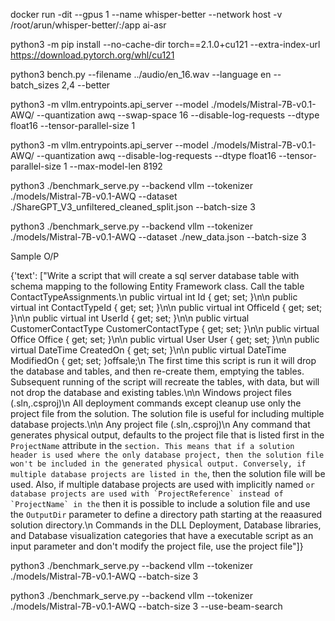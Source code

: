 docker run -dit --gpus 1 --name whisper-better --network host -v /root/arun/whisper-better/:/app ai-asr

python3 -m pip install --no-cache-dir torch==2.1.0+cu121 --extra-index-url https://download.pytorch.org/whl/cu121

python3 bench.py --filename ../audio/en_16.wav --language en --batch_sizes 2,4 --better

<!-- xformers 0.0.23 requires torch==2.1.1, but you have torch 2.1.0+cu121 which is incompatible. -->


python3 -m vllm.entrypoints.api_server --model ./models/Mistral-7B-v0.1-AWQ/ --quantization awq --swap-space 16 --disable-log-requests --dtype float16 --tensor-parallel-size 1

python3 -m vllm.entrypoints.api_server --model ./models/Mistral-7B-v0.1-AWQ/ --quantization awq --disable-log-requests --dtype float16 --tensor-parallel-size 1 --max-model-len 8192

python3 ./benchmark_serve.py --backend vllm --tokenizer ./models/Mistral-7B-v0.1-AWQ --dataset ./ShareGPT_V3_unfiltered_cleaned_split.json --batch-size 3

python3 ./benchmark_serve.py --backend vllm --tokenizer ./models/Mistral-7B-v0.1-AWQ --dataset ./new_data.json --batch-size 3

Sample O/P

{'text': ["Write a script that will create a sql server database table with schema mapping to the following Entity Framework class. Call the table ContactTypeAssignments.\n public virtual int Id { get; set; }\n\n public virtual int ContactTypeId { get; set; }\n\n public virtual int OfficeId { get; set; }\n\n public virtual int UserId { get; set; }\n\n public virtual CustomerContactType CustomerContactType { get; set; }\n\n public virtual Office Office { get; set; }\n\n public virtual User User { get; set; }\n\n public virtual DateTime CreatedOn { get; set; }\n\n public virtual DateTime ModifiedOn { get; set; }offsale;\n The first time this script is run it will drop the database and tables, and then re-create them, emptying the tables. Subsequent running of the script will recreate the tables, with data, but will not drop the database and existing tables.\n\n Windows project files (.sln,.csproj)\n   All deployment commands except cleanup use only the project file from the solution. The solution file is useful for including multiple database projects.\n\n   Any project file (.sln,.csproj)\n   Any command that generates physical output, defaults to the project file that is listed first in the `ProjectName` attribute in the `` section. This means that if a solution header is used where the only database project, then the solution file won't be included in the generated physical output. Conversely, if multiple database projects are listed in the ``, then the solution file will be used. Also, if multiple database projects are used with implicitly named `` or database projects are used with `ProjectReference` instead of `ProjectName` in the `` then it is possible to include a solution file and use the `OutputDir` parameter to define a directory path starting at the reaasured solution directory.\n   Commands in the DLL Deployment, Database libraries, and Database visualization categories that have a executable script as an input parameter and don't modify the project file, use the project file"]}

python3 ./benchmark_serve.py --backend vllm --tokenizer ./models/Mistral-7B-v0.1-AWQ --batch-size 3

python3 ./benchmark_serve.py --backend vllm --tokenizer ./models/Mistral-7B-v0.1-AWQ --batch-size 3 --use-beam-search